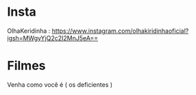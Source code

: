 # Insta

OlhaKeridinha : https://www.instagram.com/olhakiridinhaoficial?igsh=MWgyYjQ2c2I2MnJ5eA==


# Filmes

Venha como você é ( os deficientes )